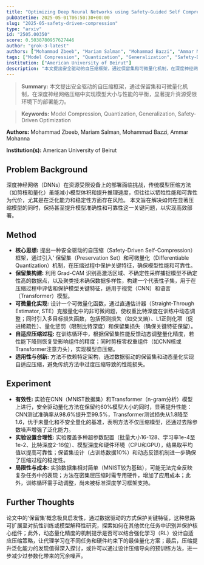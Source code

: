 ```yaml
---
title: "Optimizing Deep Neural Networks using Safety-Guided Self Compression"
pubDatetime: 2025-05-01T06:50:30+00:00
slug: "2025-05-safety-driven-compression"
type: "arxiv"
id: "2505.00350"
score: 0.5038780957627446
author: "grok-3-latest"
authors: ["Mohammad Zbeeb", "Mariam Salman", "Mohammad Bazzi", "Ammar Mohanna"]
tags: ["Model Compression", "Quantization", "Generalization", "Safety-Driven Optimization"]
institution: ["American University of Beirut"]
description: "本文提出安全驱动的自压缩框架，通过保留集和可微量化机制，在深度神经网络压缩中实现模型大小与性能的平衡，显著提升资源受限环境下的部署能力。"
---
```


> **Summary:** 本文提出安全驱动的自压缩框架，通过保留集和可微量化机制，在深度神经网络压缩中实现模型大小与性能的平衡，显著提升资源受限环境下的部署能力。 

> **Keywords:** Model Compression, Quantization, Generalization, Safety-Driven Optimization

**Authors:** Mohammad Zbeeb, Mariam Salman, Mohammad Bazzi, Ammar Mohanna

**Institution(s):** American University of Beirut


## Problem Background

深度神经网络（DNNs）在资源受限设备上的部署面临挑战，传统模型压缩方法（如剪枝和量化）虽能减小模型体积和提升推理速度，但往往以牺牲性能和可靠性为代价，尤其是在泛化能力和稳定性方面存在风险。
本文旨在解决如何在显著压缩模型的同时，保持甚至提升模型准确性和可靠性这一关键问题，以实现高效部署。

## Method

*   **核心思想:** 提出一种安全驱动的自压缩（Safety-Driven Self-Compression）框架，通过引入‘ 保留集（Preservation Set）和可微量化（Differentiable Quantization）机制，在压缩过程中保护关键特征，确保模型性能和可靠性。
*   **保留集构建:** 利用 Grad-CAM 识别高激活区域、不确定性采样捕捉模型不确定性高的数据点，以及聚类技术确保数据多样性，构建一个代表性子集，用于在压缩过程中评估和保护模型关键特征，适用于视觉（CNN）和语言（Transformer）模型。
*   **可微量化实现:** 设计一个可微量化函数，通过直通估计器（Straight-Through Estimator, STE）克服量化中的非可微问题，使权重比特深度在训练中动态调整；同时引入多目标损失函数，包括预测损失（如交叉熵）、L1正则化项（促进稀疏性）、量化惩罚（限制比特深度）和保留集损失（确保关键特征保留）。
*   **自适应压缩过程:** 在训练循环中，根据保留集性能反馈动态调整量化精度，若性能下降则恢复受影响组件的精度；同时剪枝零权重组件（如CNN核或Transformer注意力头），实现模型自压缩。
*   **适用性与创新:** 方法不依赖特定架构，通过数据驱动的保留集和动态量化实现自适应压缩，避免传统方法中过度压缩导致的性能损失。

## Experiment

*   **有效性:** 实验在CNN（MNIST数据集）和Transformer（n-gram分析）模型上进行，安全驱动量化方法在保留约60%模型大小的同时，显著提升性能：CNN测试准确率从98.6%提升至99.5%，Transformer测试损失从1.8降至1.6，优于未量化和不安全量化的基准，表明方法不仅压缩模型，还通过去除参数噪声增强了泛化能力。
*   **实验设置合理性:** 实验覆盖多种超参数配置（批量大小16-128、学习率1e-4至1e-2、比特深度2-16位）、模型深度和硬件环境（CPU和GPU），结果取平均值以提高可靠性；保留集设计（占训练数据10%）和动态反馈机制进一步确保了压缩过程的稳定性。
*   **局限性与成本:** 实验数据集相对简单（MNIST较为基础），可能无法完全反映复杂任务中的表现；方法在密集层压缩时需专用硬件，增加了应用成本；此外，训练循环需手动调整，尚未被标准深度学习框架支持。

## Further Thoughts

论文中的‘保留集’概念极具启发性，通过数据驱动的方式保护关键特征，这种思路可扩展至对抗性训练或模型解释性研究，探索如何在其他优化任务中识别并保护核心组件；此外，动态量化精度的机制提示是否可以结合强化学习（RL）设计自适应压缩策略，让代理学习在不同任务和硬件约束下的最佳量化方案；最后，压缩提升泛化能力的发现值得深入探讨，或许可以通过设计压缩导向的预训练方法，进一步减少过参数化带来的冗余噪声。
